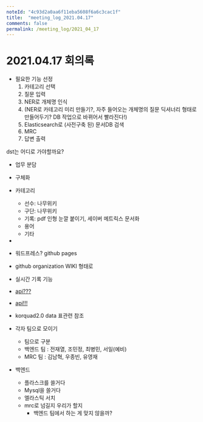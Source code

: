 ```yaml
---
noteId: "4c93d2a0aa6f11eba5608f6a6c3cac1f"
title:  "meeting_log_2021.04.17"
comments: false
permalink: /meeting_log/2021_04_17
---
```


# 2021.04.17 회의록

- 필요한 기능 선정
    1. 카테고리 선택
    2. 질문 입력
    3. NER로 개체명 인식
    4. (NER로 카테고리 미리 만들기?, 자주 들어오는 개체명의 질문 딕셔너리 형태로 만들어두기? DB 작업으로 바뀌어서 빨라진다!)
    5. Elasticsearch로 (사전구축 된) 문서DB 검색
    6. MRC
    7. 답변 출력

dst는 어디로 가야할까요?

- 업무 분담
- 구체화
- 카테고리
    - 선수: 나무위키
    - 구단: 나무위키
    - 기록: pdf 인형 눈깔 붙이기, 세이버 메트릭스 문서화
    - 용어
    - 기타

- 
- 워드프레스? github pages
- github organization WIKI 형태로 
- 실시간 기록 기능
- [api???](https://kr.betsapi.com/l/349/Korean-KBO)
- [api!!!](https://www.koreabaseball.com/Board/Qna/List.aspx#)
- korquad2.0 data 표관련 참조

- 각자 팀으로 모이기
    - 팀으로 구분
    - 백엔드 팀 : 전재열, 조민정, 최병민, 서일(예비)
    - MRC 팀 : 김남혁, 우종빈, 유영재

- 백엔드
    - 플라스크를 쓸거다
    - Mysql을 쓸거다
    - 엘라스틱 서치
    - mrc로 넘길지 우리가 할지
        - 백엔드 팀에서 하는 게 맞지 않을까?
